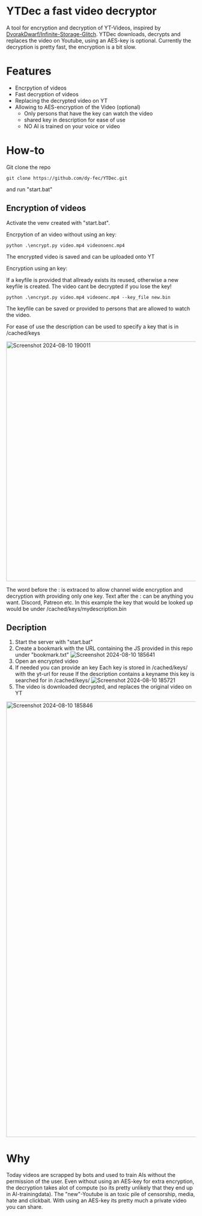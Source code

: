 # YTDec a fast video decryptor
A tool for encryption and decryption of YT-Videos, inspired by [DvorakDwarf/Infinite-Storage-Glitch](https://github.com/DvorakDwarf/Infinite-Storage-Glitch).
YTDec downloads, decrypts and replaces the video on Youtube, using an AES-key is optional.
Currently the decryption is pretty fast, the encryption is a bit slow.


# Features
  - Encrpytion of videos
  - Fast decryption of videos 
  - Replacing the decrypted video on YT
  - Allowing to AES-encryption of the Video (optional)
    - Only persons that have the key can watch the video
    - shared key in description for ease of use
    - NO AI is trained on your voice or video
      
# How-to
Git clone the repo
```
git clone https://github.com/dy-fec/YTDec.git
```
and run "start.bat"
## Encryption of videos

Activate the venv created with "start.bat".

Encrpytion of an video without using an key:
```
python .\encrypt.py video.mp4 videonoenc.mp4
```
The encrypted video is saved and can be uploaded onto YT


Encryption using an key:

If a keyfile is provided that allready exists its reused, otherwise a new keyfile is created.
The video cant be decrypted if you lose the key!
```
python .\encrypt.py video.mp4 videoenc.mp4 --key_file new.bin
```

The keyfile can be saved or provided to persons that are allowed to watch the video.

For ease of use the description can be used to specify a key that is in /cached/keys

<img width="638" alt="Screenshot 2024-08-10 190011" src="https://github.com/user-attachments/assets/2b270c59-e633-44d3-a5e6-ab742a10535e">

The word before the : is extraced to allow channel wide encryption and decryption with providing only one key.
Text after the : can be anything you want. Discord, Patreon etc.
In this example the key that would be looked up would be under /cached/keys/mydescription.bin


## Decription
1. Start the server with "start.bat"
2. Create a bookmark with the URL containing the JS provided in this repo under "bookmark.txt"
![Screenshot 2024-08-10 185641](https://github.com/user-attachments/assets/faada495-1430-44cb-919d-f4c38e4eed77)
3. Open an encrypted video
4. If needed you can provide an key
   Each key is stored in /cached/keys/ with the yt-url for reuse
   If the description contains a keyname this key is searched for in  /cached/keys/
![Screenshot 2024-08-10 185721](https://github.com/user-attachments/assets/be01e8a5-157d-4a53-8c5d-d0112cab8d64)
5. The video is downloaded decrypted, and replaces the original video on YT
<img width="1159" alt="Screenshot 2024-08-10 185846" src="https://github.com/user-attachments/assets/02f9e64c-bfbe-4ae2-a0fa-9204f490f890">

# Why
Today videos are scrapped by bots and used to train AIs without the permission of the user.
Even without using an AES-key for extra encryption, the decryption takes alot of compute (so its pretty unlikely that they end up in AI-trainingdata).
The "new"-Youtube is an toxic pile of censorship, media, hate and clickbait.
With using an AES-key its pretty much a private video you can share.
